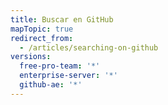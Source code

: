 ```yaml
---
title: Buscar en GitHub
mapTopic: true
redirect_from:
  - /articles/searching-on-github
versions:
  free-pro-team: '*'
  enterprise-server: '*'
  github-ae: '*'
---
```



